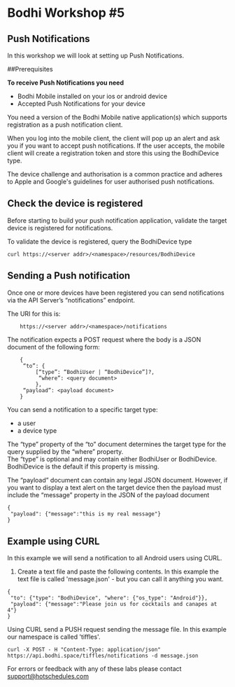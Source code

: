 # Bodhi Workshop #5

## Push Notifications

In this workshop we will look at setting up Push Notifications. 


##Prerequisites

**To receive Push Notifications you need** 

* Bodhi Mobile installed on your ios or android device
* Accepted Push Notifications for your device

You need a version of the Bodhi Mobile native application(s) which supports registration as a push notification client.  

When you log into the mobile client, the client will pop up an alert and ask you if you want to accept push notifications. If the user accepts, the mobile client will create a registration token and store this using the BodhiDevice type. 

The device challenge and authorisation is a common practice and adheres to Apple and Google's guidelines for user authorised push notifications.


## Check the device is registered 

Before starting to build your push notification application, validate the target device is registered for notifications.

To validate the device is registered, query the BodhiDevice type

````
curl https://<server addr>/<namespace>/resources/BodhiDevice 
````



## Sending a Push notification

Once one or more devices have been registered you can send notifications via the API Server’s “notifications” endpoint.  

The URI for this is:

````
	https://<server addr>/<namespace>/notifications
````

The notification expects a POST request where the body is a JSON document of the following form:

````
	{
	 “to”: {
		 [“type”: “BodhiUser | “BodhiDevice”]?,
		  “where”: <query document>
         },
	 “payload”: <payload document>
	}
````

You can send a notification to a specific target type:

* a user
* a device type

The “type” property of the “to” document determines the target type for the query supplied by the “where” property.  
The “type” is optional and may contain either BodhiUser or BodhiDevice. BodhiDevice is the default if this property is missing. 


The “payload” document can contain any legal JSON document.  However, if you want to display a text alert on the target device then the payload must include the “message” property in the JSON of the payload document

````
{
 "payload": {"message":"this is my real message"}
}
````

## Example using CURL

In this example we will send a notification to all Android users using CURL. 

1. Create a text file and paste the following contents. In this example the text file is called 'message.json' - but you can call it anything you want. 

````
{
 "to": {"type": "BodhiDevice", "where": {"os_type": "Android"}},
 "payload": {"message":"Please join us for cocktails and canapes at 4"}
}
````

Using CURL send a PUSH request sending the message file. 
In this example our namespace is called 'tiffles'.
 

````
curl -X POST - H "Content-Type: application/json" 
https://api.bodhi.space/tiffles/notifications -d message.json
````



For errors or feedback with any of these labs please contact support@hotschedules.com






